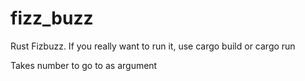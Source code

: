 # fizz_buzz

Rust Fizbuzz.
If you really want to run it, use cargo build or cargo run

Takes number to go to as argument
